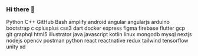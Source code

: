 ### Hi there 👋

Python
C++
GitHub
Bash
amplify android angular angularjs arduino bootstrap c cplusplus css3 dart docker express figma firebase flutter gcp git graphql html5 illustrator java javascript kotlin linux mongodb mysql nextjs nodejs opencv postman python react reactnative redux tailwind tensorflow unity xd



<!--
**fahadhussain2/fahadhussain2** is a ✨ _special_ ✨ repository because its `README.md` (this file) appears on your GitHub profile.

Here are some ideas to get you started:

- 🔭 I’m currently working on ...
- 🌱 I’m currently learning ...
- 👯 I’m looking to collaborate on ...
- 🤔 I’m looking for help with ...
- 💬 Ask me about ...
- 📫 How to reach me: ...
- 😄 Pronouns: ...
- ⚡ Fun fact: ...
-->
